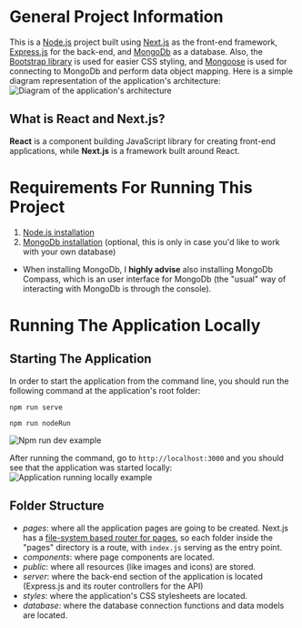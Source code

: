 # General Project Information
This is a [Node.js](https://nodejs.org/en/about) project built using [Next.js](https://nextjs.org/) as the front-end framework, [Express.js](https://expressjs.com/) for the back-end, and [MongoDb](https://www.mongodb.com/docs/) as a database. Also, the [Bootstrap library](https://getbootstrap.com/) is used for easier CSS styling, and [Mongoose](https://mongoosejs.com/) is used for connecting to MongoDb and perform data object mapping. Here is a simple diagram representation of the application's architecture:
![Diagram of the application's architecture](https://i.imgur.com/XhLCnLj.png)

## What is React and Next.js?
**React** is a component building JavaScript library for creating front-end applications, while **Next.js** is a framework built around React.

# Requirements For Running This Project
1. [Node.js installation](https://nodejs.org/en)
2. [MongoDb installation](https://www.mongodb.com/docs/manual/tutorial/install-mongodb-on-windows/) (optional, this is only in case you'd like to work with your own database)
- When installing MongoDb, I **highly advise** also installing MongoDb Compass, which is an user interface for MongoDb (the "usual" way of interacting with MongoDb is through the console).

# Running The Application Locally
## Starting The Application
In order to start the application from the command line, you should run the following command at the application's root folder:
```
npm run serve

npm run nodeRun
```

![Npm run dev example](https://i.imgur.com/nANYz0V.png)

After running the command, go to `http://localhost:3000` and you should see that the application was started locally:
![Application running locally example](https://i.imgur.com/e9bFCkB.png)

## Folder Structure
- _pages_: where all the application pages are going to be created. Next.js has a [file-system based router for pages](https://nextjs.org/docs/routing/introduction), so each folder inside the "pages" directory is a route, with `index.js` serving as the entry point.
- _components_: where page components are located.
- _public_: where all resources (like images and icons) are stored.
- _server_: where the back-end section of the application is located (Express.js and its router controllers for the API)
- _styles_: where the application's CSS stylesheets are located.
- _database_: where the database connection functions and data models are located.
